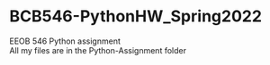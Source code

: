 # BCB546-PythonHW_Spring2022
EEOB 546 Python assignment
<br /> All my files are in the Python-Assignment folder
